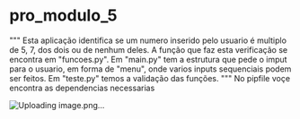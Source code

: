 # pro_modulo_5
"""
Esta aplicação identifica se um numero inserido pelo usuario é multiplo de 5, 7, dos dois ou de nenhum deles. 
A função que faz esta verificação se encontra em "funcoes.py".
Em "main.py" tem a estrutura que pede o imput para o usuario, em forma de "menu", onde varios inputs sequenciais podem ser feitos.
Em "teste.py" temos a validação das funções.
"""
No pipfile voçe encontra as dependencias necessarias

![Uploading image.png…]()
